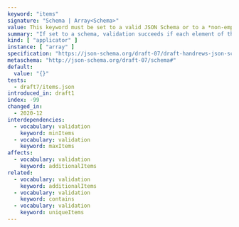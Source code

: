 ```yaml
---
keyword: "items"
signature: "Schema | Array<Schema>"
value: This keyword must be set to a valid JSON Schema or to a *non-empty* array, where each item is a valid JSON Schema
summary: "If set to a schema, validation succeeds if each element of the instance validates against it, otherwise validation succeeds if each element of the instance validates against the schema at the same position, if any"
kind: [ "applicator" ]
instance: [ "array" ]
specification: "https://json-schema.org/draft-07/draft-handrews-json-schema-validation-01#rfc.section.6.4.1"
metaschema: "http://json-schema.org/draft-07/schema#"
default:
  value: "{}"
tests:
  - draft7/items.json
introduced_in: draft1
index: -99
changed_in:
  - 2020-12
interdependencies:
  - vocabulary: validation
    keyword: minItems
  - vocabulary: validation
    keyword: maxItems
affects:
  - vocabulary: validation
    keyword: additionalItems
related:
  - vocabulary: validation
    keyword: additionalItems
  - vocabulary: validation
    keyword: contains
  - vocabulary: validation
    keyword: uniqueItems
---
```

